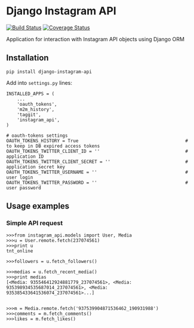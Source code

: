 Django Instagram API
====================

[![Build Status](https://travis-ci.org/ramusus/django-instagram-api.png?branch=master)](https://travis-ci.org/ramusus/django-instagram-api) [![Coverage Status](https://coveralls.io/repos/ramusus/django-instagram-api/badge.png?branch=master)](https://coveralls.io/r/ramusus/django-instagram-api)

Application for interaction with Instagram API objects using Django ORM

Installation
------------

    pip install django-instagram-api

Add into `settings.py` lines:

    INSTALLED_APPS = (
        ...
        'oauth_tokens',
        'm2m_history',
        'taggit',
        'instagram_api',
    )

    # oauth-tokens settings
    OAUTH_TOKENS_HISTORY = True                                        # to keep in DB expired access tokens
    OAUTH_TOKENS_TWITTER_CLIENT_ID = ''                                # application ID
    OAUTH_TOKENS_TWITTER_CLIENT_SECRET = ''                            # application secret key
    OAUTH_TOKENS_TWITTER_USERNAME = ''                                 # user login
    OAUTH_TOKENS_TWITTER_PASSWORD = ''                                 # user password

Usage examples
--------------

### Simple API request

    >>>from instagram_api.models import User, Media
    >>>u = User.remote.fetch(237074561)
    >>>print u
    tnt_online

    >>>followers = u.fetch_followers()

    >>>medias = u.fetch_recent_media()
    >>>print medias
    [<Media: 935546412924881779_237074561>, <Media: 935398934535687014_237074561>, <Media: 935385433641536074_237074561>...]


    >>>m = Media.remote.fetch('937539904871536462_190931988')
    >>>comments = m.fetch_comments()
    >>>likes = m.fetch_likes()
